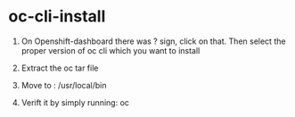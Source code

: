 # oc-cli-install

1. On Openshift-dashboard there was ? sign, click on that. Then select the proper version of oc cli which you want to install

2. Extract the oc tar file

3. Move to : /usr/local/bin

4. Verift it by simply running: oc
